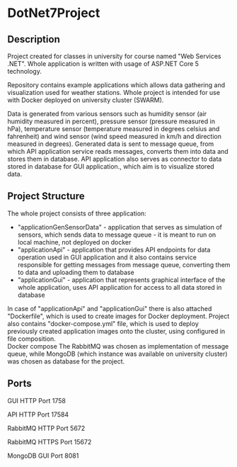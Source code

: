 # DotNet7Project
## Description

Project created for classes in university for course named "Web Services .NET". Whole application is written with usage of ASP.NET Core 5 technology.

Repository contains example applications which allows data gathering and visualization used for weather stations. Whole project is intended for use with Docker deployed on university cluster (SWARM).

Data is generated from various sensors such as humidity sensor (air humidity measured in percent), pressure sensor (pressure measured in hPa), temperature sensor (temperature measured in degrees celsius and fahrenheit) and wind sensor (wind speed measured in km/h and direction measured in degrees). Generated data is sent to message queue, from which API application service reads messages, converts them into data and stores them in database. API application also serves as connector to data stored in database for GUI application., which aim is to visualize stored data.

## Project Structure

The whole project consists of three application:
- "applicationGenSensorData" - application that serves as simulation of sensors, which sends data to message queue - it is meant to run on local machine, not deployed on docker
- "applicationApi" - application that provides API endpoints for data operation used in GUI application and it also contains service responsible for getting messages from message queue, converting them to data and uploading them to database
- "applicationGui" - application that represents graphical interface of the whole application, uses API application for access to all data stored in database

In case of "applicationApi" and "applicationGui" there is also attached "Dockerfile", which is used to create images for Docker deployment. Project also contains "docker-compose.yml" file, which is used to deploy previously created application images onto the cluster, using configured in file composition.  
Docker compose
The RabbitMQ was chosen as implementation of message queue, while MongoDB (which instance was available on university cluster) was chosen as database for the project.

## Ports

GUI HTTP Port 1758

API HTTP Port 17584

RabbitMQ HTTP Port 5672

RabbitMQ HTTPS Port 15672

MongoDB GUI Port 8081

